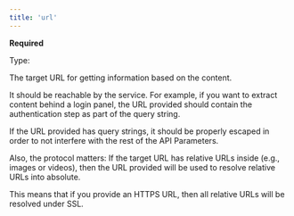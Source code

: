 ```yaml
---
title: 'url'
--- 
```


**Required**

Type: <Type children='<string>'/>

The target URL for getting information based on the content.

<DemoIntegrations caption="`url` is the only required api parameter." />

It should be reachable by the service. For example, if you want to extract content behind a login panel, the URL provided should contain the authentication step as part of the query string.

If the URL provided has query strings, it should be properly escaped in order to not interfere with the rest of the API Parameters.

Also, the protocol matters: If the target URL has relative URLs inside (e.g., images or videos), then the URL provided will be used to resolve relative URLs into absolute.

This means that if you provide an HTTPS URL, then all relative URLs will be resolved under SSL.
